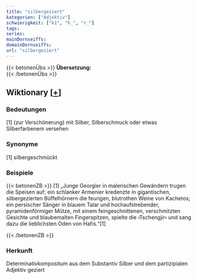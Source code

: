 ```yaml
---
title: "silbergeziert"
kategorien: ["Adjektiv"]
schwierigkeit: ["k1", "h_", "r_"]
tags:
series:
mainDornseiffs:
domainDornseiffs:
url: "silbergeziert"
---
```


{{< betonenÜbs >}}
**Übersetzung:**  
{{< /betonenÜbs >}}

## Wiktionary [[+](https://de.wiktionary.org/wiki/silbergeziert)]

### Bedeutungen
[1] (zur Verschönerung) mit Silber, Silberschmuck oder etwas Silberfarbenem versehen  

### Synonyme
[1] silbergeschmückt  

### Beispiele
{{< betonenZB >}}
[1] „Junge Georgier in malerischen Gewändern trugen die Speisen auf; ein schlanker Armenier kredenzte in gigantischen, silbergezierten Büffelhörnern die feurigen, blutrothen Weine von Kachetos; ein persischer Sänger in blauem Talar und hochaufstrebender, pyramidenförmiger Mütze, mit einem feingeschnittenen, verschmitzten Gesichte und blaubemalten Fingerspitzen, spielte die ›Tschengjir‹ und sang dazu die lieblichsten Oden von Hafis.“[1]  

{{< /betonenZB >}}
### Herkunft
Determinativkompositum aus dem Substantiv Silber und dem partizipialen Adjektiv geziert  


